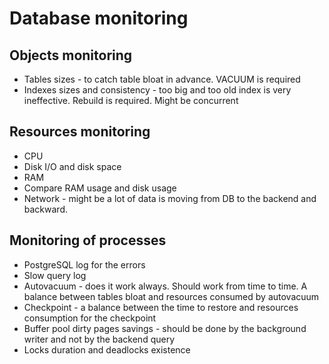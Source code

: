 # Database monitoring

## Objects monitoring
* Tables sizes - to catch table bloat in advance. VACUUM is required
* Indexes sizes and consistency - too big and too old index is very ineffective. Rebuild is required. Might be concurrent

## Resources monitoring
* CPU
* Disk I/O and disk space
* RAM
* Compare RAM usage and disk usage
* Network - might be a lot of data is moving from DB to the backend and backward.

## Monitoring of processes
* PostgreSQL log for the errors
* Slow query log
* Autovacuum - does it work always. Should work from time to time. A balance between tables bloat and resources consumed by autovacuum
* Checkpoint - a balance between the time to restore and resources consumption for the checkpoint
* Buffer pool dirty pages savings - should be done by the background writer and not by the backend query
* Locks duration and deadlocks existence
